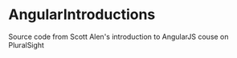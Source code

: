 # AngularIntroductions
Source code from Scott Alen's introduction to AngularJS couse on PluralSight
